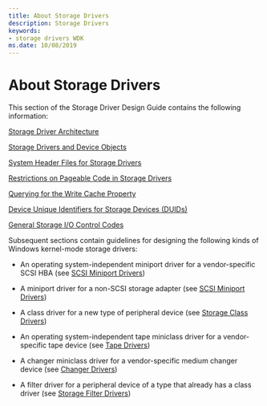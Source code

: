 ```yaml
---
title: About Storage Drivers
description: Storage Drivers
keywords:
- storage drivers WDK
ms.date: 10/08/2019
---
```


# About Storage Drivers

This section of the Storage Driver Design Guide contains the following information:

[Storage Driver Architecture](storage-driver-architecture.md)

[Storage Drivers and Device Objects](storage-drivers-and-device-objects.md)

[System Header Files for Storage Drivers](system-header-files-for-storage-drivers.md)

[Restrictions on Pageable Code in Storage Drivers](restrictions-on-pageable-code-in-storage-drivers.md)

[Querying for the Write Cache Property](querying-for-the-write-cache-property.md)

[Device Unique Identifiers for Storage Devices (DUIDs)](device-unique-identifiers--duids--for-storage-devices.md)

[General Storage I/O Control Codes](general-storage-io-control-codes.md)

Subsequent sections contain guidelines for designing the following kinds of Windows kernel-mode storage drivers:

- An operating system-independent miniport driver for a vendor-specific SCSI HBA (see [SCSI Miniport Drivers](scsi-miniport-drivers.md))

- A miniport driver for a non-SCSI storage adapter (see [SCSI Miniport Drivers](scsi-miniport-drivers.md))

- A class driver for a new type of peripheral device (see [Storage Class Drivers](introduction-to-storage-class-drivers.md))

- An operating system-independent tape miniclass driver for a vendor-specific tape device (see [Tape Drivers](tape-drivers-overview.md))

- A changer miniclass driver for a vendor-specific medium changer device (see [Changer Drivers](changer-drivers.md))

- A filter driver for a peripheral device of a type that already has a class driver (see [Storage Filter Drivers](storage-filter-drivers.md))
